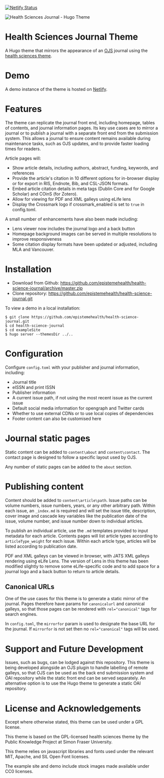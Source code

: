 [![Netlify Status](https://api.netlify.com/api/v1/badges/9f581e95-8d2a-4fb8-81fa-d064870ecb1f/deploy-status)](https://app.netlify.com/sites/health-sci-j-demo/deploys)

![Health Sciences Journal - Hugo Theme](https://raw.githubusercontent.com/epistemehealth/health-science-journal/master/images/tn.png)

# Health Sciences Journal Theme

A Hugo theme that mirrors the appearance of an [OJS](https://github.com/pkp/ojs) journal using the [health sciences theme](https://github.com/pkp/healthSciences).

# Demo

A demo instance of the theme is hosted on [Netlify](https://health-sci-j-demo.netlify.app/).

# Features

The theme can replicate the journal front end, including homepage, tables of contents, and journal information pages. Its key use cases are to mirror a journal or to publish a journal with a separate front end from the submission system. This allows a journal to ensure content remains available during maintenance tasks, such as OJS updates, and to provide faster loading times for readers.

Article pages will:
* Show article details, including authors, abstract, funding, keywords, and references
* Provide the article's citation in 10 different options for in-browser display or for export in RIS, Endnote, Bib, and CSL-JSON formats.
* Embed article citation details in meta tags (Dublin Core and for Google Scholar) and COinS (for Zotero).
* Allow for viewing for PDF and XML galleys using eLife lens
* Display the Crossmark logo if crossmark_enabled is set to `true` in config.toml.

A small number of enhancements have also been made including:
* Lens viewer now includes the journal logo and a back button
* Homepage background images can be served in multiple resolutions to improve responsiveness
* Some citation display formats have been updated or adjusted, including MLA and Vancouver.

# Installation

* Download from Github: https://github.com/epistemehealth/health-science-journal/archive/master.zip
* Clone repository: https://github.com/epistemehealth/health-science-journal.git

To view a demo in a local installation:

```
$ git clone https://github.com/epistemehealth/health-science-journal.git
$ cd health-science-journal
$ cd exampleSite
$ hugo server --themesDir ../..
```

# Configuration

Configure `config.toml` with your publisher and journal information, including:

* Journal title
* eISSN and print ISSN
* Publisher information
* A current issue path, if not using the most recent issue as the current issue
* Default social media information for opengraph and Twitter cards
* Whether to use external CDNs or to use local copies of dependencies
* Footer content can also be customised here

# Journal static pages

Static content can be added to `content\about` and `content\contact`. The contact page is designed to follow a specific layout used by OJS.

Any number of static pages can be added to the `about` section.

# Publishing content

Content should be added to `content\article\path`. Issue paths can be volume numbers, issue numbers, years, or any other arbitrary path. Within each issue, an `_index.md` is required and will set the issue title, description, cover image and cascade key variables like the publication date of the issue, volume number, and issue number down to individual articles.

To publish an individual article, use the `.md` templates provided to input metadata for each article. Contents pages will list article types according to `articleType_weight` for each issue. Within each article type, articles will be listed according to publication date.

PDF and XML galleys can be viewed in browser, with JATS XML galleys rendering using eLife Lens. The version of Lens in this theme has been modified slightly to remove some eLife-specific code and to add space for a journal logo and a back button to return to article details.

## Canonical URLs

One of the use cases for this theme is to generate a static mirror of the journal. Pages therefore have params for `canonicalurl` and canonical galleys, so that those pages can be rendered with `rel="canonical"` tags for search engines.

In `config.toml`, the `mirrorfor` param is used to designate the base URL for the journal. If `mirrorfor` is not set then no `rel="canonical"` tags will be used.

# Support and Future Development

Issues, such as bugs, can be lodged against this repository. This theme is being developed alongside an OJS plugin to handle labelling of remote galleys, so that OJS can be used as the back end submission system and OAI repository while the static front end can be served separately. An alternative option is to use the Hugo theme to generate a static OAI repository.

# License and Acknowledgements

Except where otherwise stated, this theme can be used under a GPL license.

This theme is based on the GPL-licensed health sciences theme by the Public Knowledge Project at Simon Fraser University.

This theme relies on javascript libraries and fonts used under the relevant MIT, Apache, and SIL Open Font licenses.

The example site and demo include stock images made available under CC0 licenses.

